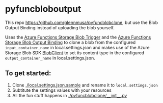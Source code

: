 # pyfuncbloboutput
This repo https://github.com/glennmusa/pyfuncblobclone, but use the Blob Output Binding instead of uploading the blob yourself.

Uses the [Azure Functions Storage Blob Trigger](https://docs.microsoft.com/en-us/azure/azure-functions/functions-bindings-storage-blob-trigger?tabs=python#example) and the [Azure Functions Storage Blob Output Binding](https://docs.microsoft.com/en-us/azure/azure-functions/functions-bindings-storage-blob-output?tabs=python) to clone a blob from the configured `input_container_name` in local.settings.json and makes use of the Azure Storage Blob SDK [BlobClient](https://docs.microsoft.com/en-us/python/api/azure-storage-blob/azure.storage.blob.blobclient?view=azure-python) to set its content type in the configured `output_container_name` in local.settings.json.

## To get started:
1. Clone [./local.settings.json.sample](./local.settings.json.sample) and rename it to `local.settings.json`
1. Subtitute the settings values with your resources
1. All the fun stuff happens in [./pyfuncblobclone/\_\_init\_\_.py](pyfuncblobclone/__init__.py)
